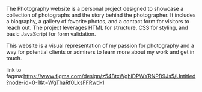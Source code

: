 The Photography website is a personal project designed to showcase a collection of photographs and the story behind the photographer. It includes a biography, a gallery of favorite photos, and a contact form for visitors to reach out. 
The project leverages HTML for structure, CSS for styling, and basic JavaScript for form validation.

This website is a visual representation of my passion for photography and a way for potential clients or admirers to learn more about my work and get in touch.

link to fagma:https://www.figma.com/design/z54BtxWghiDPWYRNPB9Js5/Untitled?node-id=0-1&t=WgThaRf0LksFFRwd-1

